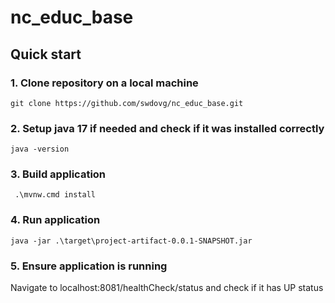 # nc_educ_base

## Quick start


### 1. Clone repository on a local machine

    git clone https://github.com/swdovg/nc_educ_base.git


### 2. Setup java 17 if needed and check if it was installed correctly

    java -version


### 3. Build application

     .\mvnw.cmd install


### 4. Run application

    java -jar .\target\project-artifact-0.0.1-SNAPSHOT.jar

### 5. Ensure application is running

Navigate to localhost:8081/healthCheck/status and check if it has UP status

